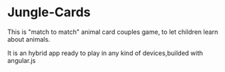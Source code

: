 Jungle-Cards
============

This is "match to match" animal card couples game, to let children learn about animals.

It is an hybrid app ready to play in any kind of devices,builded with angular.js


